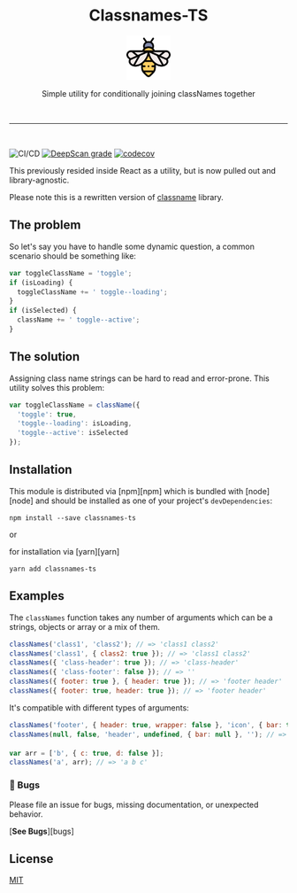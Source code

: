 <div align="center">
<h1>Classnames-TS</h1>

<a>
  <img
    height="80"
    width="80"
    alt="bee"
    src="https://raw.githubusercontent.com/nok91/classnames-ts/master/other/bee.png"
  />
</a>

<p>Simple utility for conditionally joining classNames together</p>

</div>

<br />
<hr />
<br />

![CI/CD](https://github.com/nok91/classnames-ts/workflows/CI/CD/badge.svg)
[![DeepScan grade](https://deepscan.io/api/teams/11630/projects/14533/branches/272975/badge/grade.svg)](https://deepscan.io/dashboard#view=project&tid=11630&pid=14533&bid=272975)
[![codecov](https://codecov.io/gh/nok91/classnames-ts/branch/main/graph/badge.svg?token=7YE3XV9YRP)](https://codecov.io/gh/nok91/classnames-ts)

This previously resided inside React as a utility, but is now pulled out and library-agnostic. 

Please note this is a rewritten version of [classname](https://github.com/JedWatson/classnames) library.


## The problem

So let's say you have to handle some dynamic question, a common scenario should be something like:

```js
var toggleClassName = 'toggle';
if (isLoading) {
  toggleClassName += ' toggle--loading';
}
if (isSelected) {
  className += ' toggle--active';
}
```

## The solution

Assigning class name strings can be hard to read and error-prone. This utility solves this problem:

```js
var toggleClassName = className({
  'toggle': true,
  'toggle--loading': isLoading,
  'toggle--active': isSelected
});
```

## Installation

This module is distributed via [npm][npm] which is bundled with [node][node] and
should be installed as one of your project's `devDependencies`:

```
npm install --save classnames-ts
```

or

for installation via [yarn][yarn]

```
yarn add classnames-ts
```

## Examples


The `classNames` function takes any number of arguments which can be a strings, objects or array or a mix of them.

```js
classNames('class1', 'class2'); // => 'class1 class2'
classNames('class1', { class2: true }); // => 'class1 class2'
classNames({ 'class-header': true }); // => 'class-header'
classNames({ 'class-footer': false }); // => ''
classNames({ footer: true }, { header: true }); // => 'footer header'
classNames({ footer: true, header: true }); // => 'footer header'
```

It's compatible with different types of arguments:

```js
classNames('footer', { header: true, wrapper: false }, 'icon', { bar: true }); // => 'footer header icon bar'
classNames(null, false, 'header', undefined, { bar: null }, ''); // => 'header'

var arr = ['b', { c: true, d: false }];
classNames('a', arr); // => 'a b c'
```

### 🐛 Bugs

Please file an issue for bugs, missing documentation, or unexpected behavior.

[**See Bugs**][bugs]



## License

[MIT](LICENSE)
